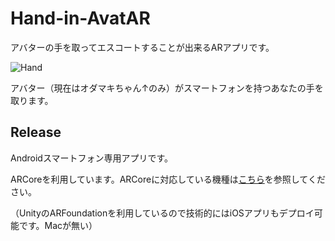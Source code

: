 # Hand-in-AvatAR
アバターの手を取ってエスコートすることが出来るARアプリです。

![Hand](https://user-images.githubusercontent.com/38975435/201692369-425713fe-3b46-4bef-9549-a8d4f041b695.gif)

アバター（現在はオダマキちゃん↑のみ）がスマートフォンを持つあなたの手を取ります。

## Release
Androidスマートフォン専用アプリです。

ARCoreを利用しています。ARCoreに対応している機種は[こちら](https://developers.google.com/ar/devices)を参照してください。

（UnityのARFoundationを利用しているので技術的にはiOSアプリもデプロイ可能です。Macが無い）
